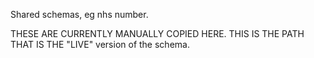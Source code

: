 Shared schemas, eg nhs number.

THESE ARE CURRENTLY MANUALLY COPIED HERE.
THIS IS THE PATH THAT IS THE "LIVE" version of the schema.